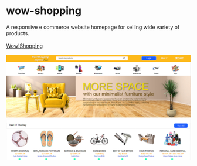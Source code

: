 # wow-shopping
A responsive e commerce website homepage for selling wide variety of products.
<br><br>
<a href="https://dobarbrend.github.io/wow-shopping/" target="_blanlk">Wow!Shopping</a>
<br><br>
<img src="https://github.com/DobarBREND/wow-shopping/blob/main/images/wow-shopping.jpg" alt="Wow!Shopping">
